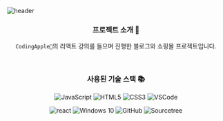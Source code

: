 ![header](https://capsule-render.vercel.app/api?type=cylinder&fontColor=ffffff&color=auto&height=100&section=header&fontSize=40&text=Blog%20and%20Shoes%20Shop-nl-Project)

<div align=center>

  ### 프로젝트 소개 💬
  
  ```CodingApple🍏```의 리액트 강의를 들으며 진행한 블로그와 쇼핑몰 프로젝트입니다.

  <br>

  ### 사용된 기술 스택 📚
  ![JavaScript](https://img.shields.io/badge/javascript-F7DF1E?style=flat&logo=javascript&logoColor=white)
  ![HTML5](https://img.shields.io/badge/html5-E34F26?style=flat&logo=html5&logoColor=white)
  ![CSS3](https://img.shields.io/badge/css3-1572B6?style=flat&logo=css3&logoColor=white)
  ![VSCode](https://img.shields.io/badge/visualstudiocode-007ACC?style=flat&logo=visualstudiocode&logoColor=white)
  
  ![react](https://img.shields.io/badge/react-61DAFB?style=flat&logo=React&logoColor=white)
  ![Windows 10](https://img.shields.io/badge/windows10-0078D6?style=flat&logo=windows10&logoColor=white)
  ![GitHub](https://img.shields.io/badge/github-181717?style=flat&logo=github&logoColor=white)
  ![Sourcetree](https://img.shields.io/badge/sourcetree-0052CC?style=flat&logo=sourcetree&logoColor=white)
  
</div>

